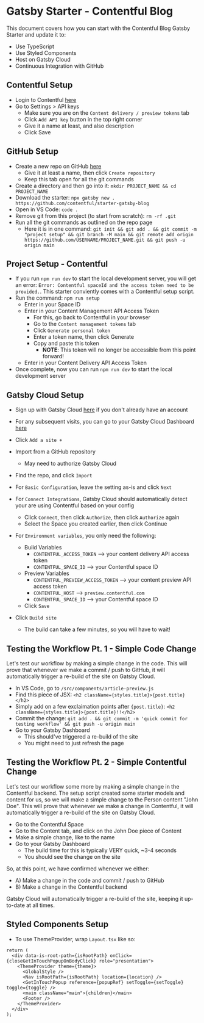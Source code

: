 # Gatsby Starter - Contentful Blog

This document covers how you can start with the Contentful Blog Gatsby Starter and update it to:

- Use TypeScript
- Use Styled Components
- Host on Gatsby Cloud
- Continuous Integration with GitHub

## Contentful Setup

- Login to Contentful [here](https://be.contentful.com/login)
- Go to Settings > API keys
  - Make sure you are on the `Content delivery / preview tokens` tab
  - Click `Add API key` button in the top right corner
  - Give it a name at least, and also description
  - Click Save

## GitHub Setup

- Create a new repo on GitHub [here](https://github.com/new)
  - Give it at least a name, then click `Create repository`
  - Keep this tab open for all the git commands
- Create a directory and then go into it: `mkdir PROJECT_NAME && cd PROJECT_NAME`
- Download the starter: `npx gatsby new . https://github.com/contentful/starter-gatsby-blog`
- Open in VS Code: `code .`
- Remove git from this project (to start from scratch): `rm -rf .git`
- Run all the git commands as outlined on the repo page
  - Here it is in one command:
    `git init && git add . && git commit -m "project setup" && git branch -M main && git remote add origin https://github.com/USERNAME/PROJECT_NAME.git && git push -u origin main`

## Project Setup - Contentful

- If you run `npm run dev` to start the local development server, you will get an error: `Error: Contentful spaceId and the access token need to be provided.`. This starter conviently comes with a Contentful setup script.
- Run the command: `npm run setup`
  - Enter in your Space ID
  - Enter in your Content Management API Access Token
    - For this, go back to Contentful in your browser
    - Go to the `Content management tokens` tab
    - Click `Generate personal token`
    - Enter a token name, then click Generate
    - Copy and paste this token
      - **NOTE**: This token will no longer be accessible from this point forward!
  - Enter in your Content Delivery API Access Token
- Once complete, now you can run `npm run dev` to start the local development server

## Gatsby Cloud Setup

- Sign up with Gatsby Cloud [here](https://www.gatsbyjs.com/products/cloud/) if you don't already have an account
- For any subsequent visits, you can go to your Gatsby Cloud Dashboard [here](https://www.gatsbyjs.com/dashboard/)

- Click `Add a site +`
- Import from a GitHub repository
  - May need to authorize Gatsby Cloud
- Find the repo, and click `Import`
- For `Basic Configuration`, leave the setting as-is and click `Next`
- For `Connect Integrations`, Gatsby Cloud should automatically detect your are using Contentful based on your config
  - Click `Connect`, then click `Authorize`, then click `Authorize` again
  - Select the Space you created earlier, then click Continue
- For `Environment variables`, you only need the following:
  - Build Variables
    - `CONTENTFUL_ACCESS_TOKEN` --> your content delivery API access token
    - `CONTENTFUL_SPACE_ID` --> your Contentful space ID
  - Preview Variables
    - `CONTENTFUL_PREVIEW_ACCESS_TOKEN` --> your content preview API access token
    - `CONTENTFUL_HOST` --> `preview.contentful.com`
    - `CONTENTFUL_SPACE_ID` --> your Contentful space ID
  - Click `Save`
- Click `Build site`
  - The build can take a few minutes, so you will have to wait!

## Testing the Workflow Pt. 1 - Simple Code Change

Let's test our workflow by making a simple change in the code. This will prove that whenever we make a commit / push to GitHub, it will automatically trigger a re-build of the site on Gatsby Cloud.

- In VS Code, go to `/src/components/article-preview.js`
- Find this piece of JSX: `<h2 className={styles.title}>{post.title}</h2>`
- Simply add on a few exclaimation points after `{post.title}`: `<h2 className={styles.title}>{post.title}!!</h2>`
- Commit the change: `git add . && git commit -m 'quick commit for testing workflow' && git push -u origin main`
- Go to your Gatsby Dashboard
  - This should've triggered a re-build of the site
  - You might need to just refresh the page

## Testing the Workflow Pt. 2 - Simple Contentful Change

Let's test our workflow some more by making a simple change in the Contentful backend. The setup script created some starter models and content for us, so we will make a simple change to the Person content "John Doe". This will prove that whenever we make a change in Contentful, it will automatically trigger a re-build of the site on Gatsby Cloud.

- Go to the Contentful Space
- Go to the Content tab, and click on the John Doe piece of Content
- Make a simple change, like to the name
- Go to your Gatsby Dashboard
  - The build time for this is typically VERY quick, ~3-4 seconds
  - You should see the change on the site

So, at this point, we have confirmed whenever we either:

- A) Make a change in the code and commit / push to GitHub
- B) Make a change in the Contentful backend

Gatsby Cloud will automatically trigger a re-build of the site, keeping it up-to-date at all times.

## Styled Components Setup

- To use ThemeProvider, wrap `Layout.tsx` like so:

```
return (
  <div data-is-root-path={isRootPath} onClick={closeGetInTouchPopupOnBodyClick} role="presentation">
    <ThemeProvider theme={theme}>
      <GlobalStyle />
      <Nav isRootPath={isRootPath} location={location} />
      <GetInTouchPopup reference={popupRef} setToggle={setToggle} toggle={toggle} />
      <main className="main">{children}</main>
      <Footer />
    </ThemeProvider>
  </div>
);
```
